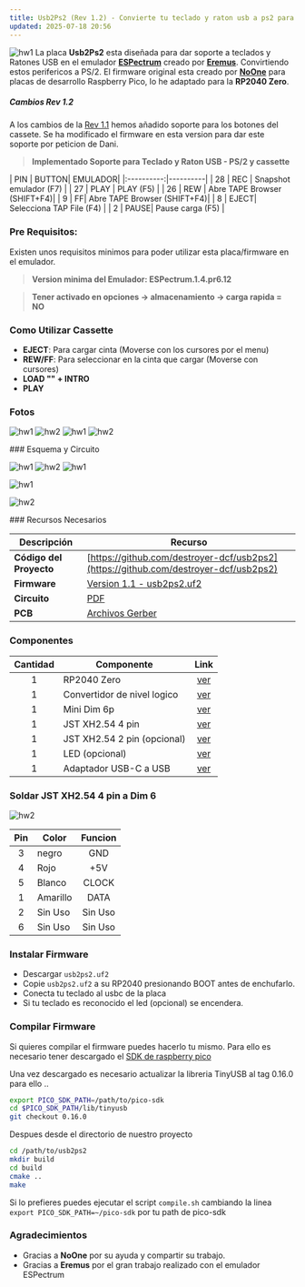 ```yaml
---
title: Usb2Ps2 (Rev 1.2) - Convierte tu teclado y raton usb a ps2 para ESPectrum
updated: 2025-07-18 20:56
---
```

![hw1](assets/usb2ps2.png)
La placa **Usb2Ps2** esta diseñada para dar soporte a teclados y Ratones USB en el emulador **[ESPectrum](https://github.com/EremusOne/ESPectrum)** creado por **[Eremus](https://github.com/EremusOne)**. Convirtiendo estos perifericos a PS/2. El firmware original esta creado por **[NoOne](https://github.com/No0ne/ps2x2pico)** para placas de desarrollo Raspberry Pico, lo he adaptado para la **RP2040 Zero**.


##### Cambios Rev 1.2
A los cambios de la [Rev 1.1](https://destroyer.me/usb2ps2-rev-1.1) hemos añadido soporte para los botones del cassete. Se ha modificado el firmware en esta version para dar este soporte por peticion de Dani.

> **Implementado Soporte para Teclado y Raton USB - PS/2 y cassette** 

| PIN | BUTTON| EMULADOR| 
|:----------:|----------|
| 28    | REC  | Snapshot emulador (F7)  |
| 27   | PLAY   | PLAY  (F5) |
| 26   | REW   | Abre TAPE Browser (SHIFT+F4)|
| 9    | FF| Abre TAPE Browser (SHIFT+F4)|
| 8    | EJECT| Selecciona TAP File (F4)   |
| 2    | PAUSE| Pause carga (F5)   |

### Pre Requisitos:

Existen unos requisitos minimos para poder utilizar esta placa/firmware en el emulador.

> **Version minima del Emulador: ESPectrum.1.4.pr6.12**

> **Tener activado en opciones -> almacenamiento -> carga rapida = NO**

### Como Utilizar Cassette

- **EJECT**: Para cargar cinta (Moverse con los cursores por el menu)
- **REW/FF**: Para seleccionar en la cinta que cargar (Moverse con cursores)
- **LOAD "" + INTRO**
- **PLAY**

### Fotos
![hw1](https://raw.githubusercontent.com/destroyer-dcf/usb2ps2/main/images/cassette.jpg)
![hw2](https://raw.githubusercontent.com/destroyer-dcf/usb2ps2/main/images/cassette2.jpg)
![hw1](https://raw.githubusercontent.com/destroyer-dcf/usb2ps2/main/images/cassette3.jpg)
![hw2](https://raw.githubusercontent.com/destroyer-dcf/usb2ps2/main/images/cassette4.jpg)


<div class="divider"></div>
### Esquema y Circuito

![hw1](https://raw.githubusercontent.com/destroyer-dcf/usb2ps2/main/images/circuit1.2_2.jpg)
![hw2](https://raw.githubusercontent.com/destroyer-dcf/usb2ps2/main/images/circuit1.2_3.jpg)
![hw1](https://raw.githubusercontent.com/destroyer-dcf/usb2ps2/main/images/circuit1.2_1.jpg)



![hw1](https://raw.githubusercontent.com/destroyer-dcf/usb2ps2/main/images/circuit1.2_0.jpg) 

![hw2](https://raw.githubusercontent.com/destroyer-dcf/usb2ps2/main/images/pcb_desing1.2.jpg) 

<div class="divider"></div>
### Recursos Necesarios

| Descripción | Recurso|
|----------|----------|
| **Código del Proyecto**    | [https://github.com/destroyer-dcf/usb2ps2](https://github.com/destroyer-dcf/usb2ps2)| 
| **Firmware**    | [Version 1.1 - usb2ps2.uf2](https://github.com/destroyer-dcf/usb2ps2/releases/download/1.2/usb2ps2.uf2)   |
| **Circuito**    | [PDF](https://github.com/destroyer-dcf/usb2ps2/releases/download/1.2/Schematic_USB2PS-2_1.2_2025-07-28.1.pdf)| 
| **PCB**   | [Archivos Gerber](https://github.com/destroyer-dcf/usb2ps2/releases/download/1.2/Gerber_USB2PS-2_1.2_PCB_USB2PS-2_1.2_2025-07-28.3.zip) | 


<div class="divider"></div>

### Componentes

| Cantidad | Componente| Link |
|:----------:|----------|:-------------:|
| 1    | RP2040 Zero   | [ver](https://acortar.link/Bv6ozr)  |
| 1    | Convertidor de nivel logico   | [ver](https://acortar.link/reAbsi)   |
| 1    | Mini Dim 6p   | [ver](https://acortar.link/yrMd11)    |
| 1    | JST XH2.54 4 pin| [ver](https://acortar.link/VGCncE)    |
| 1    | JST XH2.54 2 pin (opcional)| [ver](https://acortar.link/VGCncE)    |
| 1    | LED (opcional)| [ver](https://acortar.link/jYP3aA)    |
| 1    | Adaptador USB-C a USB | [ver](https://es.aliexpress.com/item/1005004621683764.html#nav-specification) |

### Soldar JST XH2.54 4 pin a Dim 6


![hw2](https://raw.githubusercontent.com/destroyer-dcf/usb2ps2/main/images/dim6.jpg) 

| Pin | Color| Funcion |
|:-----:|----------|:----------:|
| 3    | negro   | GND  |
| 4    | Rojo   | +5V  |
| 5    | Blanco   | CLOCK   |
| 1    | Amarillo| DATA    |
| 2    | Sin Uso| Sin Uso  |
| 6    | Sin Uso| Sin Uso |


<!-- ```diff
- text in yellow
+ text in green
! text in orange
# text in gray
@@ text in purple (and bold)@@
``` -->


### Instalar Firmware
* Descargar  `usb2ps2.uf2`
* Copie `usb2ps2.uf2` a su RP2040 presionando BOOT antes de enchufarlo.
* Conecta tu teclado al usbc de la placa
* Si tu teclado es reconocido el led (opcional) se encendera.

### Compilar Firmware

Si quieres compilar el firmware puedes hacerlo tu mismo. Para ello es necesario tener descargado el [SDK de raspberry pico](https://github.com/raspberrypi/pico-sdk)

Una vez descargado es necesario actualizar la libreria TinyUSB al tag 0.16.0 para ello ..

```bash
export PICO_SDK_PATH=/path/to/pico-sdk
cd $PICO_SDK_PATH/lib/tinyusb
git checkout 0.16.0
```

Despues desde el directorio de nuestro proyecto

```bash
cd /path/to/usb2ps2
mkdir build
cd build
cmake ..
make
```

Si lo prefieres puedes ejecutar el script `compile.sh` cambiando la linea  `export PICO_SDK_PATH=~/pico-sdk` por tu path de pico-sdk

### Agradecimientos
* Gracias a **NoOne** por su ayuda y compartir su trabajo.
* Gracias a **Eremus** por el gran trabajo realizado con el emulador ESPectrum